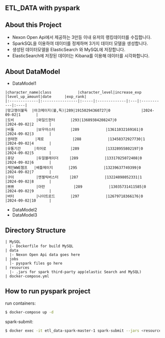 ## ETL_DATA with pyspark

## About this Project
  - Nexon Open Api에서 제공하는 3만등 이내 유저의 랭킹데이터를 수집합니다.
  - SparkSQL을 이용하여 데이터를 정제하며 3가지 데이터 모델을 생성합니다.
  - 생성된 데이터모델을 ElasticSearch 와 MySQL에 저장합니다.
  - ElasticSearch에 저장된 데이터는 Kibana를 이용해 데이터를 시각화합니다.

## About DataModel
  - DataModel1
```
|character_name|class            |character_level|increase_exp  |level_up_amount|date      |exp_rank|
|:-------------|:----------------|:-----|:-------------|:---|:-----------|:----|
|망고쟁이불독  |아크메이지(불,독)|289|19150294360727|0              |2024-09-02|1       |
|도비          |와일드헌터       |293|13689384208247|0              |2024-09-02|2       |
|비돌          |보우마스터       |289            |13611032169161|0              |2024-09-02|3       |
|권태현        |제로             |288            |13458372927730|1              |2024-09-02|4       |
|유통기간      |히어로           |289            |13328955802197|0              |2024-09-02|5       |
|휴당          |듀얼블레이더     |289            |13317025072408|0              |2024-09-02|6       |
|케인WWE챔프   |배틀메이지       |295            |13239637749399|0              |2024-09-02|7       |
|구이          |엔젤릭버스터     |287            |13224898052331|1              |2024-09-02|8       |
|쁘쁘          |아란             |289            |13035731411585|0              |2024-09-02|9       |
|버터          |나이트로드       |297            |12679718366176|0              |2024-09-02|10      |

```
  - DataModel2
  - DataModel3


## Directory Structure

```
| MySQL
  |- Dockerfile for build MySQL
| data
  |- Nexon Open Api data goes here
| jobs
  |- pyspark files go here
| resources
  |- .jars for spark third-party app(elastic Search and MySQL)
| docker-compose.yml
```

## How to run pyspark project

run containers:

``` bash
$ docker-compose up -d
```

spark-submit:

``` bash
$ docker exec -it etl_data-spark-master-1 spark-submit --jars <resource/jarsfile.jar> --master spark://spark-master:7077 jobs/main.py
```